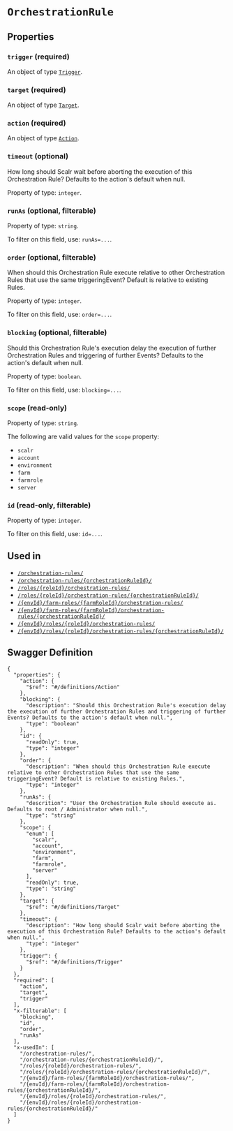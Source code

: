 # `OrchestrationRule` #







## Properties ##

### `trigger` (required) ###




An object of type [`Trigger`](./../definitions/Trigger.mkd).



### `target` (required) ###




An object of type [`Target`](./../definitions/Target.mkd).



### `action` (required) ###




An object of type [`Action`](./../definitions/Action.mkd).



### `timeout` (optional) ###

How long should Scalr wait before aborting the execution of this Orchestration Rule? Defaults to the action's default when null.


Property of type: `integer`.




### `runAs` (optional, filterable) ###




Property of type: `string`.


To filter on this field, use: `runAs=...`.


### `order` (optional, filterable) ###

When should this Orchestration Rule execute relative to other Orchestration Rules that use the same triggeringEvent? Default is relative to existing Rules.


Property of type: `integer`.


To filter on this field, use: `order=...`.


### `blocking` (optional, filterable) ###

Should this Orchestration Rule's execution delay the execution of further Orchestration Rules and triggering of further Events? Defaults to the action's default when null.


Property of type: `boolean`.


To filter on this field, use: `blocking=...`.


### `scope` (read-only) ###




Property of type: `string`.

 
The following are valid values for the `scope` property:
  + `scalr`
  + `account`
  + `environment`
  + `farm`
  + `farmrole`
  + `server`



### `id` (read-only, filterable) ###




Property of type: `integer`.


To filter on this field, use: `id=...`.




## Used in ##

  + [`/orchestration-rules/`](./../rest/api/v1beta0/account/orchestration-rules/)
  + [`/orchestration-rules/{orchestrationRuleId}/`](./../rest/api/v1beta0/account/orchestration-rules/{orchestrationRuleId}/)
  + [`/roles/{roleId}/orchestration-rules/`](./../rest/api/v1beta0/account/roles/{roleId}/orchestration-rules/)
  + [`/roles/{roleId}/orchestration-rules/{orchestrationRuleId}/`](./../rest/api/v1beta0/account/roles/{roleId}/orchestration-rules/{orchestrationRuleId}/)
  + [`/{envId}/farm-roles/{farmRoleId}/orchestration-rules/`](./../rest/api/v1beta0/user/{envId}/farm-roles/{farmRoleId}/orchestration-rules/)
  + [`/{envId}/farm-roles/{farmRoleId}/orchestration-rules/{orchestrationRuleId}/`](./../rest/api/v1beta0/user/{envId}/farm-roles/{farmRoleId}/orchestration-rules/{orchestrationRuleId}/)
  + [`/{envId}/roles/{roleId}/orchestration-rules/`](./../rest/api/v1beta0/user/{envId}/roles/{roleId}/orchestration-rules/)
  + [`/{envId}/roles/{roleId}/orchestration-rules/{orchestrationRuleId}/`](./../rest/api/v1beta0/user/{envId}/roles/{roleId}/orchestration-rules/{orchestrationRuleId}/)

## Swagger Definition ##

    {
      "properties": {
        "action": {
          "$ref": "#/definitions/Action"
        }, 
        "blocking": {
          "description": "Should this Orchestration Rule's execution delay the execution of further Orchestration Rules and triggering of further Events? Defaults to the action's default when null.", 
          "type": "boolean"
        }, 
        "id": {
          "readOnly": true, 
          "type": "integer"
        }, 
        "order": {
          "description": "When should this Orchestration Rule execute relative to other Orchestration Rules that use the same triggeringEvent? Default is relative to existing Rules.", 
          "type": "integer"
        }, 
        "runAs": {
          "descrition": "User the Orchestration Rule should execute as. Defaults to root / Administrator when null.", 
          "type": "string"
        }, 
        "scope": {
          "enum": [
            "scalr", 
            "account", 
            "environment", 
            "farm", 
            "farmrole", 
            "server"
          ], 
          "readOnly": true, 
          "type": "string"
        }, 
        "target": {
          "$ref": "#/definitions/Target"
        }, 
        "timeout": {
          "description": "How long should Scalr wait before aborting the execution of this Orchestration Rule? Defaults to the action's default when null.", 
          "type": "integer"
        }, 
        "trigger": {
          "$ref": "#/definitions/Trigger"
        }
      }, 
      "required": [
        "action", 
        "target", 
        "trigger"
      ], 
      "x-filterable": [
        "blocking", 
        "id", 
        "order", 
        "runAs"
      ], 
      "x-usedIn": [
        "/orchestration-rules/", 
        "/orchestration-rules/{orchestrationRuleId}/", 
        "/roles/{roleId}/orchestration-rules/", 
        "/roles/{roleId}/orchestration-rules/{orchestrationRuleId}/", 
        "/{envId}/farm-roles/{farmRoleId}/orchestration-rules/", 
        "/{envId}/farm-roles/{farmRoleId}/orchestration-rules/{orchestrationRuleId}/", 
        "/{envId}/roles/{roleId}/orchestration-rules/", 
        "/{envId}/roles/{roleId}/orchestration-rules/{orchestrationRuleId}/"
      ]
    }
